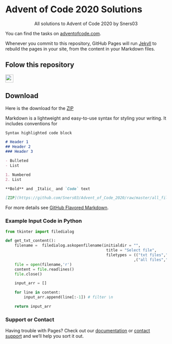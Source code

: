 # Advent of Code 2020 Solutions 
<center>All solutions to Advent of Code 2020 by Sners03</center>

You can find the tasks on [adventofcode.com](https://adventofcode.com/2020).

Whenever you commit to this repository, GitHub Pages will run [Jekyll](https://jekyllrb.com/) to rebuild the pages in your site, from the content in your Markdown files.

## Folow this repository

[<img src="https://s18955.pcdn.co/wp-content/uploads/2018/02/github.png" width="25"/>](https://github.com/Sners03/Advent_of_Code_2020/subscription)

## Download

Here is the download for the [ZIP](https://github.com/Sners03/Advent_of_Code_2020/raw/master/all_files.zip)


Markdown is a lightweight and easy-to-use syntax for styling your writing. It includes conventions for

```markdown
Syntax highlighted code block

# Header 1
## Header 2
### Header 3

- Bulleted
- List

1. Numbered
2. List

**Bold** and _Italic_ and `Code` text

[ZIP](https://github.com/Sners03/Advent_of_Code_2020/raw/master/all_files.zip) and ![Image](src)
```

For more details see [GitHub Flavored Markdown](https://guides.github.com/features/mastering-markdown/).

### Example Input Code in Python


```python
from tkinter import filedialog

def get_txt_content():
    filename =  filedialog.askopenfilename(initialdir = "",
                                            title = "Select file",
                                            filetypes = (("txt files","*.txt")
                                                        ,("all files","*.*")))
    file = open(filename,'r')
    content = file.readlines()
    file.close()

    input_arr = []

    for line in content:
        input_arr.append(line[:-1]) # filter \n

    return input_arr
```

### Support or Contact

Having trouble with Pages? Check out our [documentation](https://docs.github.com/categories/github-pages-basics/) or [contact support](https://support.github.com/contact) and we’ll help you sort it out.
